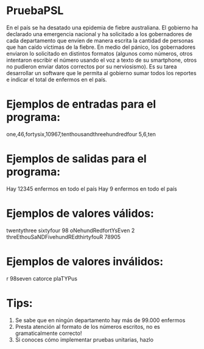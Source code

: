 # PruebaPSL

En el país se ha desatado una epidemia de fiebre australiana. El gobierno ha declarado una emergencia nacional y ha solicitado a los gobernadores de cada departamento que envíen de manera escrita la cantidad de personas que han caído víctimas de la fiebre. En medio del pánico, los gobernadores enviaron lo solicitado en distintos formatos (algunos como números, otros intentaron escribir el número usando el voz a texto de su smartphone, otros no pudieron enviar datos correctos por su nerviosismo). Es su tarea desarrollar un software que le permita al gobierno sumar todos los reportes e indicar el total de enfermos en el país.

# Ejemplos de entradas para el programa:
one,46,fortysix,10967,tenthousandthreehundredfour
5,6,ten

# Ejemplos de salidas para el programa:
Hay 12345 enfermos en todo el país
Hay 9 enfermos en todo el país

# Ejemplos de valores válidos:
twentythree
sixtyfour
98
oNehundRedfortYsEven
2
threEthouSaNDFivehundREdthirtyfouR
78905

# Ejemplos de valores inválidos:
r
98seven
catorce
plaTYPus

# Tips:
1) Se sabe que en ningún departamento hay más de 99.000 enfermos
2) Presta atención al formato de los números escritos, no es gramaticalmente correcto!
3) Si conoces cómo implementar pruebas unitarias, hazlo

